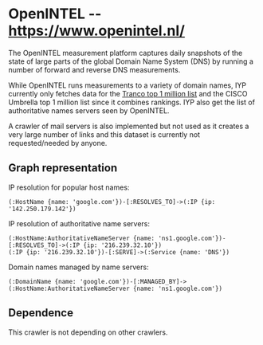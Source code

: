 # OpenINTEL -- https://www.openintel.nl/

The OpenINTEL measurement platform captures daily snapshots of the state of large parts of the
global Domain Name System (DNS) by running a number of forward and reverse DNS measurements.

While OpenINTEL runs measurements to a variety of domain names, IYP currently only fetches data for
the [Tranco top 1 million list](https://data.openintel.nl/data/tranco1m/) and the CISCO Umbrella 
top 1 million list since it combines rankings.
IYP also get the list of authoritative names servers seen by OpenINTEL.

A crawler of mail servers is also implemented but not used as it creates a very large number
of links and this dataset is currently not requested/needed by anyone.

## Graph representation

IP resolution for  popular host names:
```Cypher
(:HostName {name: 'google.com'})-[:RESOLVES_TO]->(:IP {ip: '142.250.179.142'})
```

IP resolution of authoritative name servers:
```Cypher
(:HostName:AuthoritativeNameServer {name: 'ns1.google.com'})-[:RESOLVES_TO]->(:IP {ip: '216.239.32.10'})
(:IP {ip: '216.239.32.10'})-[:SERVE]->(:Service {name: 'DNS'})
```

Domain names managed by name servers:
```Cypher
(:DomainName {name: 'google.com'})-[:MANAGED_BY]->(:HostName:AuthoritativeNameServer {name: 'ns1.google.com'})
```
## Dependence

This crawler is not depending on other crawlers.
